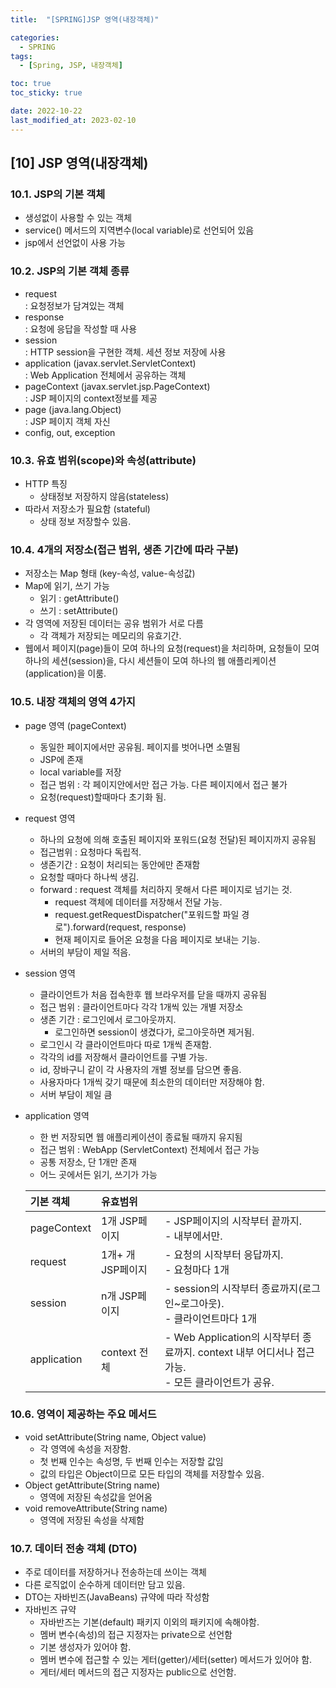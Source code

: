 ```yaml
---
title:  "[SPRING]JSP 영역(내장객체)" 

categories:
  - SPRING
tags:
  - [Spring, JSP, 내장객체]

toc: true
toc_sticky: true

date: 2022-10-22
last_modified_at: 2023-02-10
---
```

[10] JSP 영역(내장객체)
---
### 10.1. JSP의 기본 객체

- 생성없이 사용할 수 있는 객체
- service() 메서드의 지역변수(local variable)로 선언되어 있음
- jsp에서 선언없이 사용 가능

### 10.2. JSP의 기본 객체 종류

- request<br>: 요청정보가 담겨있는 객체
- response<br>: 요청에 응답을 작성할 때 사용
- session<br>: HTTP session을 구현한 객체. 세션 정보 저장에 사용
- application (javax.servlet.ServletContext)<br>: Web Application 전체에서 공유하는 객체 
- pageContext (javax.servlet.jsp.PageContext)<br>: JSP 페이지의 context정보를 제공
- page (java.lang.Object)<br>: JSP 페이지 객체 자신
- config, out, exception

### 10.3. 유효 범위(scope)와 속성(attribute)

- HTTP 특징 
  - 상태정보 저장하지 않음(stateless)
- 따라서 저장소가 필요함 (stateful)
  - 상태 정보 저장할수 있음.

### 10.4. 4개의 저장소(접근 범위, 생존 기간에 따라 구분)

- 저장소는 Map 형태 (key-속성, value-속성값)
- Map에 읽기, 쓰기 가능
  - 읽기 : getAttribute()
  - 쓰기 : setAttribute()
- 각 영역에 저장된 데이터는 공유 범위가 서로 다름
  - 각 객체가 저장되는 메모리의 유효기간.
- 웹에서 페이지(page)들이 모여 하나의 요청(request)을 처리하며, 요청들이 모여 하나의 세션(session)을, 다시 세션들이 모여 하나의 웹 애플리케이션(application)을 이룸.

### 10.5. 내장 객체의 영역 4가지
- page 영역 (pageContext)
  - 동일한 페이지에서만 공유됨. 페이지를 벗어나면 소멸됨
  - JSP에 존재
  - local variable를 저장
  - 접근 범위 : 각 페이지안에서만 접근 가능. 다른 페이지에서 접근 불가
  - 요청(request)할때마다 초기화 됨.
- request 영역
  - 하나의 요청에 의해 호출된 페이지와 포워드(요청 전달)된 페이지까지 공유됨
  - 접근범위 : 요청마다 독립적.
  - 생존기간 : 요청이 처리되는 동안에만 존재함
  - 요청할 때마다 하나씩 생김.
  - forward : request 객체를 처리하지 못해서 다른 페이지로 넘기는 것.
    - request 객체에 데이터를 저장해서 전달 가능.
    - request.getRequestDispatcher("포워드할 파일 경로").forward(request, response)
    - 현재 페이지로 들어온 요청을 다음 페이지로 보내는 기능.
  - 서버의 부담이 제일 적음.
- session 영역
  - 클라이언트가 처음 접속한후 웹 브라우저를 닫을 때까지 공유됨
  - 접근 범위 : 클라이언트마다 각각 1개씩 있는 개별 저장소
  - 생존 기간 : 로그인에서 로그아웃까지.
    - 로그인하면 session이 생겼다가, 로그아웃하면 제거됨.
  - 로그인시 각 클라이언트마다 따로 1개씩 존재함.
  - 각각의 id를 저장해서 클라이언트를 구별 가능.
  - id, 장바구니 같이 각 사용자의 개별 정보를 담으면 좋음.
  - 사용자마다 1개씩 갖기 때문에 최소한의 데이터만 저장해야 함.
  - 서버 부담이 제일 큼
- application 영역
  - 한 번 저장되면 웹 애플리케이션이 종료될 때까지 유지됨  
  - 접근 범위 : WebApp (ServletContext) 전체에서 접근 가능
  - 공통 저장소, 단 1개만 존재
  - 어느 곳에서든 읽기, 쓰기가 가능
  
  |기본 객체|유효범위||
  |:--|:--|:--|
  |pageContext|1개 JSP페이지|- JSP페이지의 시작부터 끝까지.<br>- 내부에서만.|
  |request|1개+ 개 JSP페이지|- 요청의 시작부터 응답까지.<br>- 요청마다 1개|
  |session|n개 JSP페이지|- session의 시작부터 종료까지(로그인~로그아웃).<br>- 클라이언트마다 1개|
  |application|context 전체|- Web Application의 시작부터 종료까지. context 내부 어디서나 접근가능.<br>- 모든 클라이언트가 공유.|

### 10.6. 영역이 제공하는 주요 메서드

- void setAttribute(String name, Object value)
  - 각 영역에 속성을 저장함.  
  - 첫 번째 인수는 속성명, 두 번째 인수는 저장할 값임
  - 값의 타입은 Object이므로 모든 타입의 객체를 저장할수 있음.
- Object getAttribute(String name)
  - 영역에 저장된 속성값을 얻어옴
- void removeAttribute(String name)
  - 영역에 저장된 속성을 삭제함

### 10.7. 데이터 전송 객체 (DTO)

- 주로 데이터를 저장하거나 전송하는데 쓰이는 객체
- 다른 로직없이 순수하게 데이터만 담고 있음.
- DTO는 자바빈즈(JavaBeans) 규약에 따라 작성함
- 자바빈즈 규약 
  - 자바반즈는 기본(default) 패키지 이외의 패키지에 속해야함.
  - 멤버 변수(속성)의 접근 지정자는 private으로 선언함
  - 기본 생성자가 있어야 함.
  - 멤버 변수에 접근할 수 있는 게터(getter)/세터(setter) 메서드가 있어야 함.
  - 게터/세터 메서드의 접근 지정자는 public으로 선언함.
